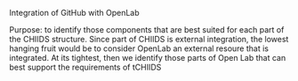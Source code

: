 Integration of GitHub with OpenLab

Purpose: to identify those components that are best suited for each part of the CHIIDS structure.  Since part of CHIIDS is external integration, the lowest hanging fruit would be to consider OpenLab an external resoure that is integrated.  At its tightest, then we identify those parts of Open Lab that can best support the requirements of tCHIIDS
